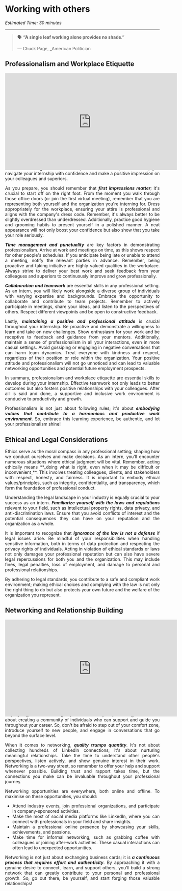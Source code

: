 # Working with others

*Estimated Time: 30 minutes*

---

>  🗣 **“A single leaf working alone provides no shade.”**
>
>  — Chuck Page, _American Politician

## Professionalism and Workplace Etiquette

 <div style="position: relative; padding-bottom: 56.25%; height: 0;">
  <iframe width="560" height="315" src="https://www.youtube.com/embed/kjLNpa--aX4" title="YouTube video player" frameborder="0" allow="accelerometer; autoplay; clipboard-write; encrypted-media; gyroscope; picture-in-picture; web-share" allowfullscreen></iframe>
</div>
<div style='text-align: justify;'>
As the above video indicates, stepping into a professional environment can feel overwhelming at times. However, there are certain tips that will help you navigate your internship with confidence and make a positive impression on your colleagues and superiors.

As you prepare, you should remember that **_first impressions matter_**; it's crucial to start off on the right foot. From the moment you walk through those office doors (or join the first virtual meeting), remember that you are representing both yourself and the organization you're interning for. Dress appropriately for the workplace, ensuring your attire is professional and aligns with the company's dress code. Remember, it's always better to be slightly overdressed than underdressed. Additionally, practice good hygiene and grooming habits to present yourself in a polished manner. A neat appearance will not only boost your confidence but also show that you take your role seriously.

**_Time management and punctuality_** are key factors in demonstrating professionalism. Arrive at work and meetings on time, as this shows respect for other people's schedules. If you anticipate being late or unable to attend a meeting, notify the relevant parties in advance. Remember, being proactive and taking initiative are highly valued qualities in the workplace. Always strive to deliver your best work and seek feedback from your colleagues and superiors to continuously improve and grow professionally.

**_Collaboration and teamwork_** are essential skills in any professional setting. As an intern, you will likely work alongside a diverse group of individuals with varying expertise and backgrounds. Embrace the opportunity to collaborate and contribute to team projects. Remember to actively participate in meetings, share your ideas, and listen to the perspectives of others. Respect different viewpoints and be open to constructive feedback.

Lastly, **_maintaining a positive and professional attitude_** is crucial throughout your internship. Be proactive and demonstrate a willingness to learn and take on new challenges. Show enthusiasm for your work and be receptive to feedback and guidance from your mentors. Additionally, maintain a sense of professionalism in all your interactions, even in more casual settings. Avoid gossiping or engaging in negative conversations that can harm team dynamics. Treat everyone with kindness and respect, regardless of their position or role within the organization. Your positive attitude and professionalism will not go unnoticed and can lead to valuable networking opportunities and potential future employment prospects.

In summary, professionalism and workplace etiquette are essential skills to develop during your internship.  Effective teamwork not only leads to better outcomes but also fosters positive relationships with your colleagues. After all is said and done, a supportive and inclusive work environment is conducive to productivity and growth.

Professionalism is not just about following rules; it's about **_embodying values that contribute to a harmonious and productive work environment_**. So, embrace this learning experience, be authentic, and let your professionalism shine!
</div>

## Ethical and Legal Considerations
<div style='text-align: justify;'>
Ethics serve as the moral compass in any professional setting; shaping how we conduct ourselves and make decisions. As an intern, you'll encounter numerous situations where ethical judgment will be vital. Remember, acting ethically means **_doing what is right, even when it may be difficult or inconvenient_**. This involves treating colleagues, clients, and stakeholders with respect, honesty, and fairness. It is important to embody ethical values/principles, such as integrity, confidentiality, and transparency, which form the foundation of professional conduct. 

Understanding the legal landscape in your industry is equally crucial to your success as an intern. **_Familiarize yourself with the laws and regulations_** relevant to your field, such as intellectual property rights, data privacy, and anti-discrimination laws. Ensure that you avoid conflicts of interest and the potential consequences they can have on your reputation and the organization as a whole.

It is important to recognize that **_ignorance of the law is not a defense_** if legal issues arise. Be mindful of your responsibilities when handling sensitive information, both in terms of data protection and respecting the privacy rights of individuals. Acting in violation of ethical standards or laws not only damages your professional reputation but can also have severe legal repercussions for both you and the organization. This may include fines, legal penalties, loss of employment, and damage to personal and professional relationships.

By adhering to legal standards, you contribute to a safe and compliant work environment; making ethical choices and complying with the law is not only the right thing to do but also protects your own future and the welfare of the organization you represent.
</div>

## Networking and Relationship Building

<div style="position: relative; padding-bottom: 56.25%; height: 0;">
  <iframe width="560" height="315" src="https://www.youtube.com/embed/Q1eHyQ19Q1c?start=8" title="YouTube video player" frameborder="0" allow="accelerometer; autoplay; clipboard-write; encrypted-media; gyroscope; picture-in-picture; web-share" allowfullscreen></iframe>
</div>
<div style='text-align: justify;'>
Building a strong professional network opens doors to new opportunities, helps you gain valuable insights, and enhances your personal growth. It's all about creating a community of individuals who can support and guide you throughout your career. So, don't be afraid to step out of your comfort zone, introduce yourself to new people, and engage in conversations that go beyond the surface level.

When it comes to networking, **_quality trumps quantity_**. It's not about collecting hundreds of LinkedIn connections; it's about nurturing meaningful relationships. Take the time to understand other people's perspectives, listen actively, and show genuine interest in their work. Networking is a two-way street, so remember to offer your help and support whenever possible. Building trust and rapport takes time, but the connections you make can be invaluable throughout your professional journey.

Networking opportunities are everywhere, both online and offline. To maximise on these opportunities, you should:
 - Attend industry events, join professional organizations, and participate in company-sponsored activities.
 - Make the most of social media platforms like LinkedIn, where you can connect with professionals in your field and share insights. 
 - Maintain a professional online presence by showcasing your skills, achievements, and passions. 
 - Make time for informal networking, such as grabbing coffee with colleagues or joining after-work activities. These casual interactions can often lead to unexpected opportunities.

Networking is not just about exchanging business cards; it is **_a continuous process that requires effort and authenticity_**. By approaching it with a genuine desire to connect, learn, and support others, you'll build a strong network that can greatly contribute to your personal and professional growth. So, go out there, be yourself, and start forging those valuable relationships!
</div>
